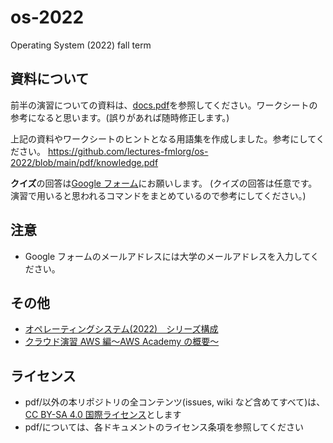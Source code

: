 # os-2022

Operating System (2022) fall term

## 資料について

前半の演習についての資料は、[docs.pdf](https://github.com/lectures-fmlorg/os-2022/blob/main/pdf/docs.pdf)を参照してください。ワークシートの参考になると思います。(誤りがあれば随時修正します。)

上記の資料やワークシートのヒントとなる用語集を作成しました。参考にしてください。
https://github.com/lectures-fmlorg/os-2022/blob/main/pdf/knowledge.pdf

**クイズ**の回答は[Google フォーム](https://forms.gle/4dHTMPknc3V3J9Ys5)にお願いします。
(クイズの回答は任意です。演習で用いると思われるコマンドをまとめているので参考にしてください。)

## 注意

- Google フォームのメールアドレスには大学のメールアドレスを入力してください。

## その他

- [オペレーティングシステム(2022)　シリーズ構成](https://lectures.fml.org/os/)
- [クラウド演習 AWS 編〜AWS Academy の概要〜](https://lectures.fml.org/slides/service/aws/academy/#1)

## ライセンス

- pdf/以外の本リポジトリの全コンテンツ(issues, wiki など含めてすべて)は、
  [CC BY-SA 4.0 国際ライセンス](https://creativecommons.org/licenses/by-sa/4.0/deed.ja)とします
- pdf/については、各ドキュメントのライセンス条項を参照してください

